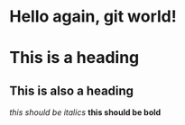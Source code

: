 Hello again, git world!
=======================

# This is a heading

## This is also a heading

_this should be italics_
__this should be bold__
